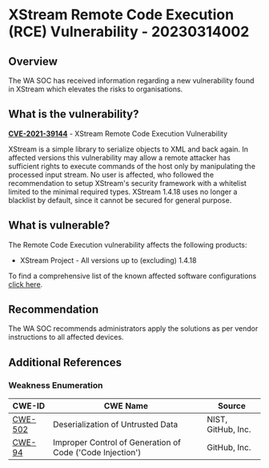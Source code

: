 # XStream Remote Code Execution (RCE) Vulnerability - 20230314002

## Overview

The WA SOC has received information regarding a new vulnerability found in XStream which elevates the risks to organisations.

## What is the vulnerability?

[**CVE-2021-39144**](https://cve.mitre.org/cgi-bin/cvename.cgi?name=CVE-2021-39144) - XStream Remote Code Execution Vulnerability

XStream is a simple library to serialize objects to XML and back again. In affected versions this vulnerability may allow a remote attacker has sufficient rights to execute commands of the host only by manipulating the processed input stream. No user is affected, who followed the recommendation to setup XStream's security framework with a whitelist limited to the minimal required types. XStream 1.4.18 uses no longer a blacklist by default, since it cannot be secured for general purpose.

## What is vulnerable?

The Remote Code Execution vulnerability affects the following products:

- XStream Project - All versions up to (excluding) 1.4.18

To find a comprehensive list of the known affected software configurations [click here](https://nvd.nist.gov/vuln/detail/CVE-2021-39144).

## Recommendation

The WA SOC recommends administrators apply the solutions as per vendor instructions to all affected devices.

## Additional References

### Weakness Enumeration

| CWE-ID                                                    | CWE Name                                                  | Source             |
| --------------------------------------------------------- | --------------------------------------------------------- | ------------------ |
| [CWE-502](http://cwe.mitre.org/data/definitions/502.html) | Deserialization of Untrusted Data                         | NIST, GitHub, Inc. |
| [CWE-94](http://cwe.mitre.org/data/definitions/94.html)   | Improper Control of Generation of Code ('Code Injection') | GitHub, Inc.       |
